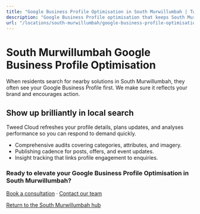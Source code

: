 ```yaml
---
title: "Google Business Profile Optimisation in South Murwillumbah | Tweed Cloud"
description: "Google Business Profile optimisation that keeps South Murwillumbah listings accurate and engaging."
url: "/locations/south-murwillumbah/google-business-profile-optimisation/"
---
```


# South Murwillumbah Google Business Profile Optimisation

When residents search for nearby solutions in South Murwillumbah, they often see your Google Business Profile first. We make sure it reflects your brand and encourages action.

## Show up brilliantly in local search

Tweed Cloud refreshes your profile details, plans updates, and analyses performance so you can respond to demand quickly.

- Comprehensive audits covering categories, attributes, and imagery.
- Publishing cadence for posts, offers, and event updates.
- Insight tracking that links profile engagement to enquiries.

### Ready to elevate your Google Business Profile Optimisation in South Murwillumbah?

[Book a consultation](/consultation/) · [Contact our team](/contact/)

[Return to the South Murwillumbah hub](/locations/south-murwillumbah/)
